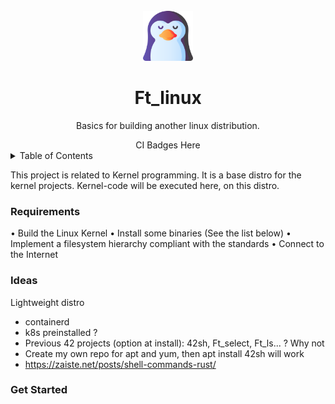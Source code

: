 <!-- TITLE -->
<br />
<div align="center">
  <img src="logo.png" alt="Logo" width="80" height="80">
  <h1 align="center">Ft_linux</h3>
  <p align="center">
    Basics for building another linux distribution.
  </p>
</div>

<div align="center">
 CI Badges Here
</div>

<!-- TABLE OF CONTENTS -->
<details>
  <summary>Table of Contents</summary>
  <ol>
    <li>
      <a href="#about-the-project">About The Project</a>
      <ul>
        <li><a href="#built-with">Built With</a></li>
      </ul>
    </li>
    <li>
      <a href="#getting-started">Getting Started</a>
      <ul>
        <li><a href="#prerequisites">Prerequisites</a></li>
        <li><a href="#installation">Installation</a></li>
      </ul>
    </li>
    <li><a href="#usage">Usage</a></li>
    <li><a href="#roadmap">Roadmap</a></li>
    <li><a href="#contributing">Contributing</a></li>
    <li><a href="#license">License</a></li>
    <li><a href="#contact">Contact</a></li>
    <li><a href="#acknowledgments">Acknowledgments</a></li>
  </ol>
</details>


  </p>
</p>

This project is related to Kernel programming. It is a base distro for the kernel projects. Kernel-code will be executed here, on this distro.

### Requirements

• Build the Linux Kernel
• Install some binaries (See the list below)
• Implement a filesystem hierarchy compliant with the standards
• Connect to the Internet


### Ideas

Lightweight distro
- containerd
- k8s preinstalled ?
- Previous 42 projects (option at install): 42sh, Ft\_select, Ft\_ls... ? Why not
- Create my own repo for apt and yum, then apt install 42sh will work
- https://zaiste.net/posts/shell-commands-rust/

### Get Started


